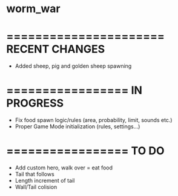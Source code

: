 # worm_war

======================
RECENT CHANGES
======================

- Added sheep, pig and golden sheep spawning 



=================
IN PROGRESS
=================

- Fix food spawn logic/rules (area, probability, limit, sounds etc.)
- Proper Game Mode initialization (rules, settings...)



=================
TO DO
=================

- Add custom hero, walk over = eat food
- Tail that follows
- Length increment of tail
- Wall/Tail colision